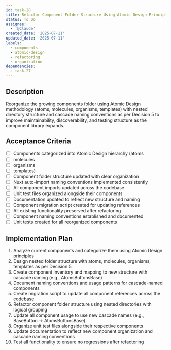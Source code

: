 ```yaml
---
id: task-28
title: Refactor Component Folder Structure Using Atomic Design Principles
status: To Do
assignee:
  - '@Claude'
created_date: '2025-07-11'
updated_date: '2025-07-11'
labels:
  - components
  - atomic-design
  - refactoring
  - organization
dependencies:
  - task-27
---
```


## Description

Reorganize the growing components folder using Atomic Design methodology (atoms, molecules, organisms, templates) with nested directory structure and cascade naming conventions as per Decision 5 to improve maintainability, discoverability, and testing structure as the component library expands.
## Acceptance Criteria

- [ ] Components categorized into Atomic Design hierarchy (atoms
- [ ] molecules
- [ ] organisms
- [ ] templates)
- [ ] Component folder structure updated with clear organization
- [ ] Nuxt auto-import naming conventions implemented consistently
- [ ] All component imports updated across the codebase
- [ ] Unit test files organized alongside their components
- [ ] Documentation updated to reflect new structure and naming
- [ ] Component migration script created for updating references
- [ ] All existing functionality preserved after refactoring
- [ ] Component naming conventions established and documented
- [ ] Unit tests created for all reorganized components

## Implementation Plan

1. Analyze current components and categorize them using Atomic Design principles
2. Design nested folder structure with atoms, molecules, organisms, templates as per Decision 5
3. Create component inventory and mapping to new structure with cascade naming (e.g., AtomsButtonsBase)
4. Document naming conventions and usage patterns for cascade-named components
5. Create migration script to update all component references across the codebase
6. Refactor component folder structure using nested directories with logical grouping
7. Update all component usage to use new cascade names (e.g., BaseButton -> AtomsButtonsBase)
8. Organize unit test files alongside their respective components
9. Update documentation to reflect new component organization and cascade naming conventions
10. Test all functionality to ensure no regressions after refactoring
